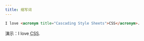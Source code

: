 ```yaml
---
title: 缩写词
---
```


```html
I love <acronym title="Cascading Style Sheets">CSS</acronym>.
```


演示：I love <acronym title="Cascading Style Sheets">CSS</acronym>.
